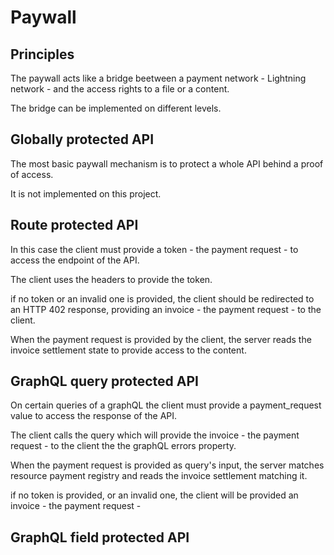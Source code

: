 # Paywall

## Principles

The paywall acts like a bridge beetween a payment network - Lightning network - and the 
access rights to a file or a content. 

The bridge can be implemented on different levels. 


## Globally protected API

The most basic paywall mechanism is to protect a whole API behind a proof of access. 

It is not implemented on this project.

## Route protected API

In this case the client must provide a token - the payment request - to access the endpoint of the API. 

The client uses the headers to provide the token. 

if no token or an invalid one is provided, the client should be redirected to an HTTP 402 response, providing an invoice - the payment request - to the client.

When the payment request is provided by the client, the server reads the invoice settlement state to provide access to the content. 

## GraphQL query protected API

On certain queries of a graphQL the client must provide a payment_request value to access the response of the API.

The client calls the query which will provide the invoice - the payment request - to the client the the graphQL errors property. 

When the payment request is provided as query's input, the server matches resource payment registry and reads the invoice settlement matching it. 

if no token is provided, or an invalid one,
the client will be provided an invoice - the payment request - 


## GraphQL field protected API